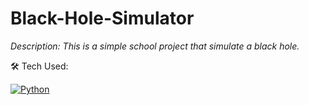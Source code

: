 # Black-Hole-Simulator

*Description: This is a simple school project that simulate a black hole.*
  
🛠️ Tech Used:

[![Python](https://img.shields.io/badge/Python-3776AB?style=for-the-badge&logo=python&logoColor=white)](https://www.python.org/)
